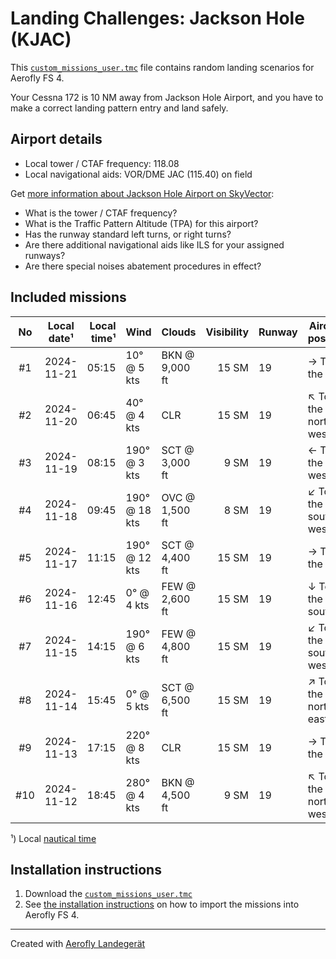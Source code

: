 # Landing Challenges: Jackson Hole (KJAC)

This [`custom_missions_user.tmc`](missions/custom_missions_user.tmc) file contains random landing scenarios for Aerofly FS 4.

Your Cessna 172 is 10 NM away from Jackson Hole Airport, and you have to make a correct landing pattern entry and land safely.

## Airport details

- Local tower / CTAF frequency: 118.08
- Local navigational aids: VOR/DME JAC (115.40) on field

Get [more information about Jackson Hole Airport on SkyVector](https://skyvector.com/airport/KJAC):

- What is the tower / CTAF frequency?
- What is the Traffic Pattern Altitude (TPA) for this airport?
- Has the runway standard left turns, or right turns?
- Are there additional navigational aids like ILS for your assigned runways?
- Are there special noises abatement procedures in effect?

## Included missions

| No  | Local date¹ | Local time¹ | Wind          | Clouds         | Visibility | Runway | Aircraft position    |
| :-: | ----------- | ----------: | ------------- | -------------- | ---------: | ------ | -------------------- |
| #1  | 2024-11-21  |       05:15 | 10° @ 5 kts   | BKN @ 9,000 ft |      15 SM | 19     | → To the east        |
| #2  | 2024-11-20  |       06:45 | 40° @ 4 kts   | CLR            |      15 SM | 19     | ↖ To the north-west |
| #3  | 2024-11-19  |       08:15 | 190° @ 3 kts  | SCT @ 3,000 ft |       9 SM | 19     | ← To the west        |
| #4  | 2024-11-18  |       09:45 | 190° @ 18 kts | OVC @ 1,500 ft |       8 SM | 19     | ↙ To the south-west |
| #5  | 2024-11-17  |       11:15 | 190° @ 12 kts | SCT @ 4,400 ft |      15 SM | 19     | → To the east        |
| #6  | 2024-11-16  |       12:45 | 0° @ 4 kts    | FEW @ 2,600 ft |      15 SM | 19     | ↓ To the south       |
| #7  | 2024-11-15  |       14:15 | 190° @ 6 kts  | FEW @ 4,800 ft |      15 SM | 19     | ↙ To the south-west |
| #8  | 2024-11-14  |       15:45 | 0° @ 5 kts    | SCT @ 6,500 ft |      15 SM | 19     | ↗ To the north-east |
| #9  | 2024-11-13  |       17:15 | 220° @ 8 kts  | CLR            |      15 SM | 19     | → To the east        |
| #10 | 2024-11-12  |       18:45 | 280° @ 4 kts  | BKN @ 4,500 ft |       9 SM | 19     | ↖ To the north-west |

¹) Local [nautical time](https://en.wikipedia.org/wiki/Nautical_time)

## Installation instructions

1. Download the [`custom_missions_user.tmc`](missions/custom_missions_user.tmc)
2. See [the installation instructions](https://fboes.github.io/aerofly-missions/docs/generic-installation.html) on how to import the missions into Aerofly FS 4.

---

Created with [Aerofly Landegerät](https://github.com/fboes/aerofly-patterns)
